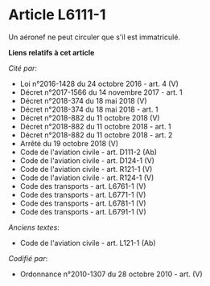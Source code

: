 # Article L6111-1

Un aéronef ne peut circuler que s'il est immatriculé.

**Liens relatifs à cet article**

_Cité par_:

  - Loi n°2016-1428 du 24 octobre 2016 - art. 4 (V)
  - Décret n°2017-1566 du 14 novembre 2017 - art. 1
  - Décret n°2018-374 du 18 mai 2018 (V)
  - Décret n°2018-374 du 18 mai 2018 - art. 1
  - Décret n°2018-882 du 11 octobre 2018 (V)
  - Décret n°2018-882 du 11 octobre 2018 - art. 1
  - Décret n°2018-882 du 11 octobre 2018 - art. 2
  - Arrêté du 19 octobre 2018 (V)
  - Code de l'aviation civile - art. D111-2 (Ab)
  - Code de l'aviation civile - art. D124-1 (V)
  - Code de l'aviation civile - art. R121-1 (V)
  - Code de l'aviation civile - art. R124-1 (V)
  - Code des transports - art. L6761-1 (V)
  - Code des transports - art. L6771-1 (V)
  - Code des transports - art. L6781-1 (V)
  - Code des transports - art. L6791-1 (V)

_Anciens textes_:

  - Code de l'aviation civile - art. L121-1 (Ab)

_Codifié par_:

  - Ordonnance n°2010-1307 du 28 octobre 2010 - art. (V)
